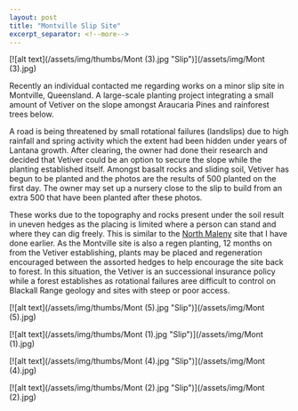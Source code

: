 ```yaml
---
layout: post
title: "Montville Slip Site"
excerpt_separator: <!--more-->
---
```

[![alt text](/assets/img/thumbs/Mont (3).jpg "Slip")](/assets/img/Mont (3).jpg)

Recently an individual contacted me regarding works on a minor slip site in Montville, Queensland. A large-scale planting project integrating a small amount of Vetiver on the slope amongst Araucaria Pines and rainforest trees below.

<!--more-->

A road is being threatened by small rotational failures (landslips) due to high rainfall and spring activity which the extent had been hidden under years of Lantana growth. After clearing, the owner had done their research and decided that Vetiver could be an option to secure the slope while the planting established itself. Amongst basalt rocks and sliding soil, Vetiver has begun to be planted and the photos are the results of 500 planted on the first day. The owner may set up a nursery close to the slip to build from an extra 500 that have been planted after these photos.

These works due to the topography and rocks present under the soil result in uneven hedges as the placing is limited where a person can stand and where they can dig freely. This is similar to the [North Maleny](https://vetiver.org/flux/viewtopic.php?id=173) site that I have done earlier. As the Montville site is also a regen planting, 12 months on from the Vetiver establishing, plants may be placed and regeneration encouraged between the assorted hedges to help encourage the site back to forest. In this situation, the Vetiver is an successional insurance policy while a forest establishes as rotational failures aree difficult to control on Blackall Range geology and sites with steep or poor access.

[![alt text](/assets/img/thumbs/Mont (5).jpg "Slip")](/assets/img/Mont (5).jpg)

[![alt text](/assets/img/thumbs/Mont (1).jpg "Slip")](/assets/img/Mont (1).jpg)

[![alt text](/assets/img/thumbs/Mont (4).jpg "Slip")](/assets/img/Mont (4).jpg)

[![alt text](/assets/img/thumbs/Mont (2).jpg "Slip")](/assets/img/Mont (2).jpg)